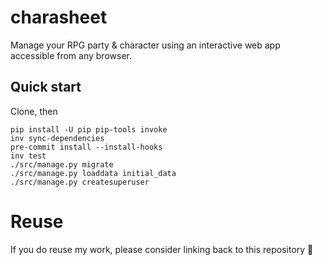 # charasheet

Manage your RPG party & character using an interactive web app accessible from any browser.

## Quick start
Clone, then
```shell
pip install -U pip pip-tools invoke
inv sync-dependencies
pre-commit install --install-hooks
inv test
./src/manage.py migrate
./src/manage.py loaddata initial_data
./src/manage.py createsuperuser
```

# Reuse
If you do reuse my work, please consider linking back to this repository 🙂
